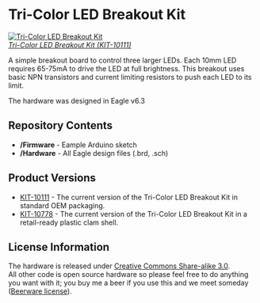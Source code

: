 Tri-Color LED Breakout Kit
==========================

[![Tri-Color LED Breakout Kit](https://dlnmh9ip6v2uc.cloudfront.net/images/products/1/0/7/7/8/10778-07_i_ma.jpg)  
*Tri-Color LED Breakout Kit (KIT-10111)*](https://www.sparkfun.com/products/10111)

A simple breakout board to control three larger LEDs. Each 10mm LED requires 65-75mA to drive the LED at full brightness. This breakout uses basic NPN transistors and current limiting resistors to push each LED to its limit.

The hardware was designed in Eagle v6.3

Repository Contents
-------------------
* **/Firmware** - Eample Arduino sketch
* **/Hardware** - All Eagle design files (.brd, .sch)


Product Versions
----------------

* [KIT-10111](https://www.sparkfun.com/products/10111) - The current version of the Tri-Color LED Breakout Kit in standard OEM packaging.
* [KIT-10778](https://www.sparkfun.com/products/10778) - The current version of the Tri-Color LED Breakout Kit in a retail-ready plastic clam shell.

License Information
-------------------

The hardware is released under [Creative Commons Share-alike 3.0](http://creativecommons.org/licenses/by-sa/3.0/).  
All other code is open source hardware so please feel free to do anything you want with it; you buy me a beer if you use this and we meet someday ([Beerware license](http://en.wikipedia.org/wiki/Beerware)).
